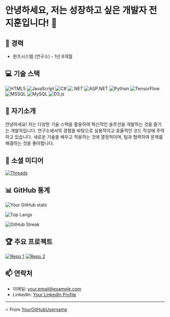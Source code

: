 # 안녕하세요, 저는 성장하고 싶은 개발자 전지훈입니다! 👋

## 🚀 경력
- 윈즈시스템 (연구소) - 1년 6개월

## 💻 기술 스택
![HTML5](https://img.shields.io/badge/-HTML5-E34F26?style=flat-square&logo=html5&logoColor=white)
![JavaScript](https://img.shields.io/badge/-JavaScript-F7DF1E?style=flat-square&logo=javascript&logoColor=black)
![C#](https://img.shields.io/badge/-C%23-239120?style=flat-square&logo=c-sharp&logoColor=white)
![.NET](https://img.shields.io/badge/-.NET-512BD4?style=flat-square&logo=.net&logoColor=white)
![ASP.NET](https://img.shields.io/badge/-ASP.NET-512BD4?style=flat-square&logo=.net&logoColor=white)
![Python](https://img.shields.io/badge/-Python-3776AB?style=flat-square&logo=Python&logoColor=white)
![TensorFlow](https://img.shields.io/badge/-TensorFlow-FF6F00?style=flat-square&logo=TensorFlow&logoColor=white)
![MSSQL](https://img.shields.io/badge/-MSSQL-CC2927?style=flat-square&logo=microsoft-sql-server&logoColor=white)
![MySQL](https://img.shields.io/badge/-MySQL-4479A1?style=flat-square&logo=mysql&logoColor=white)
![D3.js](https://img.shields.io/badge/-D3.js-F9A03C?style=flat-square&logo=d3.js&logoColor=white)

## 🌟 자기소개
안녕하세요! 저는 다양한 기술 스택을 활용하여 혁신적인 솔루션을 개발하는 것을 즐기는 개발자입니다. 연구소에서의 경험을 바탕으로 실용적이고 효율적인 코드 작성에 주력하고 있습니다. 새로운 기술을 배우고 적용하는 것에 열정적이며, 팀과 협력하여 문제를 해결하는 것을 좋아합니다.

## 🔗 소셜 미디어
[![Threads](https://img.shields.io/badge/-Threads-000000?style=flat-square&logo=threads&logoColor=white)](https://www.threads.net/@wlgns_wjs)

## 📊 GitHub 통계
![Your GitHub stats](https://github-readme-stats.vercel.app/api?username=YourGitHubUsername&show_icons=true&theme=radical)

![Top Langs](https://github-readme-stats.vercel.app/api/top-langs/?username=YourGitHubUsername&layout=compact&theme=radical)

![GitHub Streak](https://github-readme-streak-stats.herokuapp.com/?user=YourGitHubUsername&theme=radical)

## 🏆 주요 프로젝트
[![Repo 1](https://github-readme-stats.vercel.app/api/pin/?username=YourGitHubUsername&repo=repo1&theme=radical)](https://github.com/YourGitHubUsername/repo1)
[![Repo 2](https://github-readme-stats.vercel.app/api/pin/?username=YourGitHubUsername&repo=repo2&theme=radical)](https://github.com/YourGitHubUsername/repo2)

## 📫 연락처
- 이메일: your.email@example.com
- LinkedIn: [Your LinkedIn Profile](https://www.linkedin.com/in/yourprofile/)

---

⭐️ From [YourGitHubUsername](https://github.com/YourGitHubUsername)
